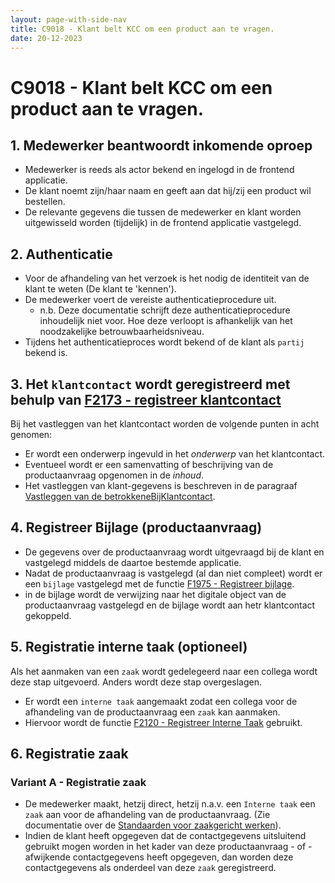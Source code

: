 ```yaml
---
layout: page-with-side-nav
title: C9018 - Klant belt KCC om een product aan te vragen.
date: 20-12-2023
---
```


# C9018 - Klant belt KCC om een product aan te vragen.

## 1. Medewerker beantwoordt inkomende oproep

- Medewerker is reeds als actor bekend en ingelogd in de frontend applicatie.
- De klant noemt zijn/haar naam en geeft aan dat hij/zij een product wil bestellen.
- De relevante gegevens die tussen de medewerker en klant worden uitgewisseld worden (tijdelijk) in de frontend applicatie vastgelegd.

## 2. Authenticatie

- Voor de afhandeling van het verzoek is het nodig de identiteit van de klant te weten (De klant te 'kennen').
- De medewerker voert de vereiste authenticatieprocedure uit.
  - n.b. Deze documentatie schrijft deze authenticatieprocedure inhoudelijk niet voor. Hoe deze verloopt is afhankelijk van het noodzakelijke betrouwbaarheidsniveau.
- Tijdens het authenticatieproces wordt bekend of de klant als `partij` bekend is.

## 3. Het `klantcontact`  wordt geregistreerd met behulp van [F2173 - registreer klantcontact](./2173)

Bij het vastleggen van het klantcontact worden de volgende punten in acht genomen:

- Er wordt een onderwerp ingevuld in het *onderwerp* van het klantcontact.
- Eventueel wordt er een samenvatting of beschrijving van de productaanvraag opgenomen in de *inhoud*.
- Het vastleggen van klant-gegevens is beschreven in de paragraaf  [Vastleggen van de betrokkeneBijKlantcontact](./2173.md#vastleggen-betrokkenebijklantcontact).
   
## 4. Registreer Bijlage (productaanvraag)

- De gegevens over de productaanvraag wordt uitgevraagd bij de klant en vastgelegd middels de daartoe bestemde applicatie.
- Nadat de productaanvraag is vastgelegd (al dan niet compleet) wordt er een `bijlage` vastgelegd met de functie [F1975 - Registreer bijlage](./1975.md).
- in de bijlage wordt de verwijzing naar het digitale object van de productaanvraag vastgelegd en de bijlage wordt aan hetr klantcontact gekoppeld.

## 5. Registratie interne taak (optioneel)

Als het aanmaken van een `zaak` wordt gedelegeerd naar een collega wordt deze stap uitgevoerd. Anders wordt deze stap overgeslagen.

- Er wordt een `interne taak` aangemaakt zodat een collega voor de afhandeling van de productaanvraag een `zaak` kan aanmaken.
- Hiervoor wordt de functie [F2120 - Registreer Interne Taak](./2120) gebruikt.

## 6. Registratie zaak

### Variant A - Registratie zaak
- De medewerker maakt, hetzij direct, hetzij n.a.v. een `Interne taak` een `zaak` aan voor de afhandeling van de productaanvraag. (Zie documentatie over de [Standaarden voor zaakgericht werken](https://vng-realisatie.github.io/gemma-zaken/)).
- Indien de klant heeft opgegeven dat de contactgegevens uitsluitend gebruikt mogen worden in het kader van deze productaanvraag - of - afwijkende contactgegevens heeft opgegeven, dan worden deze contactgegevens als onderdeel van deze `zaak` geregistreerd.
